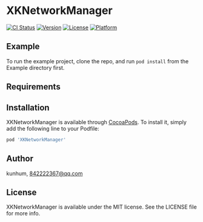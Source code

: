 # XKNetworkManager

[![CI Status](https://img.shields.io/travis/kunhum/XKNetworkManager.svg?style=flat)](https://travis-ci.org/kunhum/XKNetworkManager)
[![Version](https://img.shields.io/cocoapods/v/XKNetworkManager.svg?style=flat)](https://cocoapods.org/pods/XKNetworkManager)
[![License](https://img.shields.io/cocoapods/l/XKNetworkManager.svg?style=flat)](https://cocoapods.org/pods/XKNetworkManager)
[![Platform](https://img.shields.io/cocoapods/p/XKNetworkManager.svg?style=flat)](https://cocoapods.org/pods/XKNetworkManager)

## Example

To run the example project, clone the repo, and run `pod install` from the Example directory first.

## Requirements

## Installation

XKNetworkManager is available through [CocoaPods](https://cocoapods.org). To install
it, simply add the following line to your Podfile:

```ruby
pod 'XKNetworkManager'
```

## Author

kunhum, 842222367@qq.com

## License

XKNetworkManager is available under the MIT license. See the LICENSE file for more info.

